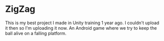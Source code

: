 # ZigZag
 This is my best project I made in Unity training 1 year ago. I couldn't upload it then so I'm uploading it now. An Android game where we try to keep the ball alive on a falling platform.
